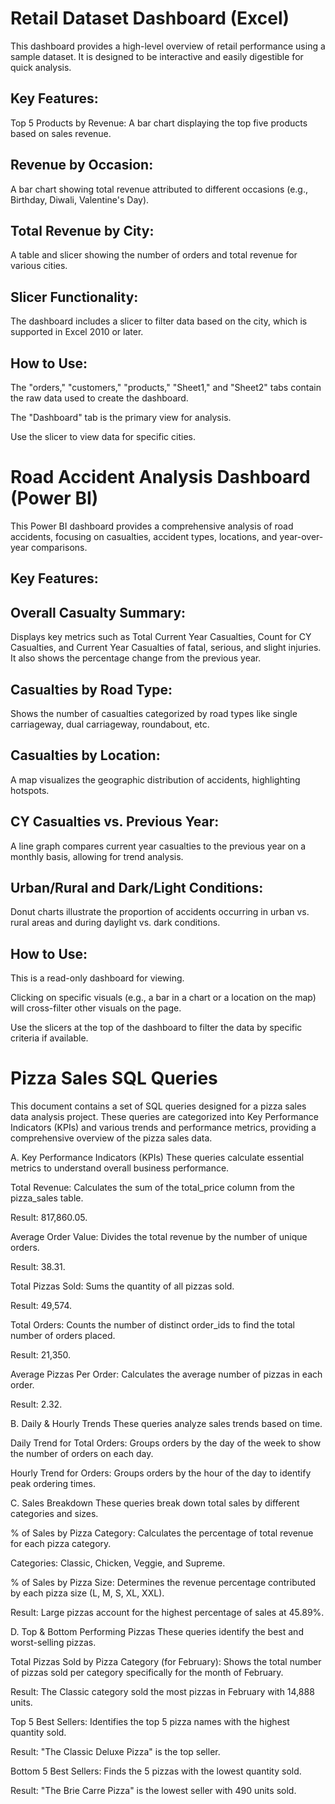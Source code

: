 # Retail Dataset Dashboard (Excel)
This dashboard provides a high-level overview of retail performance using a sample dataset. It is designed to be interactive and easily digestible for quick analysis.

## Key Features:

Top 5 Products by Revenue: A bar chart displaying the top five products based on sales revenue.

## Revenue by Occasion:
 A bar chart showing total revenue attributed to different occasions (e.g., Birthday, Diwali, Valentine's Day).

## Total Revenue by City:
 A table and slicer showing the number of orders and total revenue for various cities.

## Slicer Functionality:
 The dashboard includes a slicer to filter data based on the city, which is supported in Excel 2010 or later.

## How to Use:

The "orders," "customers," "products," "Sheet1," and "Sheet2" tabs contain the raw data used to create the dashboard.

The "Dashboard" tab is the primary view for analysis.

Use the slicer to view data for specific cities.

# Road Accident Analysis Dashboard (Power BI)
This Power BI dashboard provides a comprehensive analysis of road accidents, focusing on casualties, accident types, locations, and year-over-year comparisons.

## Key Features:

## Overall Casualty Summary: 
Displays key metrics such as Total Current Year Casualties, Count for CY Casualties, and Current Year Casualties of fatal, serious, and slight injuries. It also shows the percentage change from the previous year.

## Casualties by Road Type: 
Shows the number of casualties categorized by road types like single carriageway, dual carriageway, roundabout, etc.

## Casualties by Location: 
A map visualizes the geographic distribution of accidents, highlighting hotspots.

## CY Casualties vs. Previous Year:
 A line graph compares current year casualties to the previous year on a monthly basis, allowing for trend analysis.

## Urban/Rural and Dark/Light Conditions:
 Donut charts illustrate the proportion of accidents occurring in urban vs. rural areas and during daylight vs. dark conditions.

## How to Use:

This is a read-only dashboard for viewing.

Clicking on specific visuals (e.g., a bar in a chart or a location on the map) will cross-filter other visuals on the page.

Use the slicers at the top of the dashboard to filter the data by specific criteria if available.

# Pizza Sales SQL Queries
This document contains a set of SQL queries designed for a pizza sales data analysis project. These queries are categorized into Key Performance Indicators (KPIs) and various trends and performance metrics, providing a comprehensive overview of the pizza sales data.

A. Key Performance Indicators (KPIs)
These queries calculate essential metrics to understand overall business performance.


Total Revenue: Calculates the sum of the total_price column from the pizza_sales table.


Result: 817,860.05.


Average Order Value: Divides the total revenue by the number of unique orders.


Result: 38.31.


Total Pizzas Sold: Sums the quantity of all pizzas sold.


Result: 49,574.


Total Orders: Counts the number of distinct order_ids to find the total number of orders placed.


Result: 21,350.


Average Pizzas Per Order: Calculates the average number of pizzas in each order.


Result: 2.32.

B. Daily & Hourly Trends
These queries analyze sales trends based on time.


Daily Trend for Total Orders: Groups orders by the day of the week to show the number of orders on each day.


Hourly Trend for Orders: Groups orders by the hour of the day to identify peak ordering times.

C. Sales Breakdown
These queries break down total sales by different categories and sizes.


% of Sales by Pizza Category: Calculates the percentage of total revenue for each pizza category.


Categories: Classic, Chicken, Veggie, and Supreme.


% of Sales by Pizza Size: Determines the revenue percentage contributed by each pizza size (L, M, S, XL, XXL).


Result: Large pizzas account for the highest percentage of sales at 45.89%.

D. Top & Bottom Performing Pizzas
These queries identify the best and worst-selling pizzas.


Total Pizzas Sold by Pizza Category (for February): Shows the total number of pizzas sold per category specifically for the month of February.


Result: The Classic category sold the most pizzas in February with 14,888 units.


Top 5 Best Sellers: Identifies the top 5 pizza names with the highest quantity sold.


Result: "The Classic Deluxe Pizza" is the top seller.


Bottom 5 Best Sellers: Finds the 5 pizzas with the lowest quantity sold.


Result: "The Brie Carre Pizza" is the lowest seller with 490 units sold.
